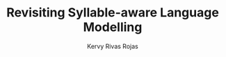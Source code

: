 ---
paperId: 44
author: Kervy Rivas Rojas
publicationauthor: Rivas Rojas, K.
title: Revisiting Syllable-aware Language Modelling
pdf: --
poster: --
alt: --
type: Poster
topic: FAT
link: --
conference: neurips
year: 2019
tags: neurips-2019
location: Vancouver, Canada
---